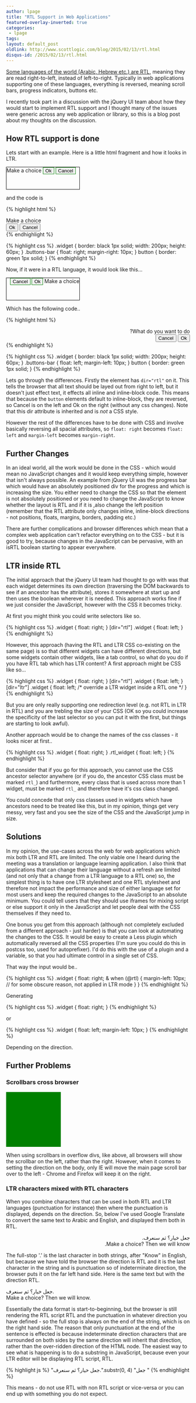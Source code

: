 ```yaml
---
author: lpage
title: "RTL Support in Web Applications"
featured-overlay-inverted: true
categories:
 - lpage
tags: 
layout: default_post
oldlink: http://www.scottlogic.com/blog/2015/02/13/rtl.html
disqus-id: /2015/02/13/rtl.html
---
```


[Some languages of the world (Arabic, Hebrew etc.) are RTL](http://en.wikipedia.org/wiki/Right-to-left), meaning they are read right-to-left, instead of left-to-right. Typically in web applications supporting one of these languages, everything is reversed, meaning scroll bars, progress indicators, buttons etc.

I recently took part in a discussion with the jQuery UI team about how they would start to implement RTL support and I thought many of the issues were generic across any web application or library, so this is a blog post about my thoughts on the discussion.

## How RTL support is done

Lets start with an example. Here is a little html fragment and how it looks in LTR.

<style type="text/css">
#example1 {
  border: black 1px solid;
  width: 200px;
  height: 60px;
}
#example1 .buttons-bar {
  float: right;
  margin-right: 10px;
}
#example1 button {
  border: green 1px solid;
}
</style>
<div id="example1" class="widget">
  <span>Make a choice</span>
  <div class="buttons-bar">
    <button>Ok</button>
    <button>Cancel</button>
  </div>
</div>

and the code is

{% highlight html %}
<div class="widget">
  <span>Make a choice</span>
  <div class="buttons-bar">
    <button>Ok</button>
    <button>Cancel</button>
  </div>
</div>
{% endhighlight %}

{% highlight css %}
.widget {
  border: black 1px solid;
  width: 200px;
  height: 60px;
}
.buttons-bar {
  float: right;
  margin-right: 10px;
}
button {
  border: green 1px solid;
}
{% endhighlight %}

Now, if it were in a RTL language, it would look like this...

<style type="text/css">
#example2 {
  border: black 1px solid;
  width: 200px;
  height: 60px;
}
#example2 .buttons-bar {
  float: left;
  margin-left: 10px;
}
#example2 button {
  border: green 1px solid;
}
</style>
<div id="example2" class="widget" dir="rtl">
  <span>Make a choice</span>
  <div class="buttons-bar">
    <button>Ok</button>
    <button>Cancel</button>
  </div>
</div>

Which has the following code..

{% highlight html %}
<div class="widget" dir="rtl">
  <span>What do you want to do?</span>
  <div class="buttons-bar">
    <button>Ok</button>
    <button>Cancel</button>
  </div>
</div>
{% endhighlight %}

{% highlight css %}
.widget {
  border: black 1px solid;
  width: 200px;
  height: 60px;
}
.buttons-bar {
  float: left;
  margin-left: 10px;
}
button {
  border: green 1px solid;
}
{% endhighlight %}

Lets go through the differences. Firstly the element has `dir="rtl"` on it. This tells the browser that all text should be layed out from right to left, but it doesn't just effect text, it effects all inline and inline-block code. This means that because the `button` elements default to inline-block, they are reversed, so Cancel is on the left and Ok on the right (without any css changes). Note that this dir attribute is inherited and is *not* a CSS style.

However the rest of the differences have to be done with CSS and involve basically reversing all spacial attributes, so `float: right` becomes `float: left` and `margin-left` becomes `margin-right`.

## Further Changes

In an ideal world, all the work would be done in the CSS - which would mean no JavaScript changes and it would keep everything simple, however that isn't always possible. An example from jQuery UI was the progress bar which would have an absolutely positioned div for the progress and which is increasing the size. You either need to change the CSS so that the element is not absolutely positioned or you need to change the JavaScript to know whether the layout is RTL and if it is ,also change the left position (remember that the RTL attribute only changes inline, inline-block directions - not positions, floats, margins, borders, padding etc.)

There are further complications and browser differences which mean that a complex web application can't refactor everything on to the CSS - but it is good to try, because changes in the JavaScript can be pervasive, with an isRTL boolean starting to appear everywhere.

## LTR inside RTL

The initial approach that the jQuery UI team had thought to go with was that each widget determines its own direction (traversing the DOM backwards to see if an ancestor has the attribute), stores it somewhere at start up and then uses the boolean wherever it is needed. This approach works fine if we just consider the JavaScript, however with the CSS it becomes tricky.

At first you might think you could write selectors like so.

{% highlight css %}
.widget {
  float: right;
}
[dir="rtl"] .widget {
  float: left;
}
{% endhighlight %}

However, this approach (having the RTL and LTR CSS co-existing on the same page) is so that different widgets can have different directions, but some widgets contain other widgets, like a tab control, so what do you do if you have RTL tab which has LTR content? A first approach might be CSS like so...

{% highlight css %}
.widget {
  float: right;
}
[dir="rtl"] .widget {
  float: left;
}
[dir="ltr"] .widget {
  float: left; /* override a LTR widget inside a RTL one */
}
{% endhighlight %}

But you are only really supporting one redirection level (e.g. not RTL in LTR in RTL) and you are trebling the size of your CSS (OK so you could increase the specificity of the last selector so you can put it with the first, but things are starting to look awful).

Another approach would be to change the names of the css classes - it looks nicer at first..

{% highlight css %}
.widget {
  float: right;
}
.rtl_widget {
  float: left;
}
{% endhighlight %}

But consider that if you go for this approach, you cannot use the CSS ancestor selector anywhere (or if you do, the ancestor CSS class must be marked `rtl_`) and furthermore, every class that is used across more than 1 widget, must be marked `rtl_` and therefore have it's css class changed.

You could concede that only css classes used in widgets which have ancestors need to be treated like this, but in my opinion, things get very messy, very fast and you see the size of the CSS and the JavaScript jump in size.

## Solutions

In my opinion, the use-cases across the web for web applications which mix both LTR and RTL are limited. The only viable one I heard during the meeting was a translation or language learning application. I also think that applications that can change their language without a refresh are limited (and not only that a change from a LTR language to a RTL one) so, the simplest thing is to have one LTR stylesheet and one RTL stylesheet and therefore not impact the performance and size of either language set for most users and keep the required changes to the JavaScript to an absolute minimum. You could tell users that they should use iframes for mixing script or else support it only in the JavaScript and let people deal with the CSS themselves if they need to.

One bonus you get from this approach (although not completely excluded from a different approach - just harder) is that you can look at automating the changes to the CSS. It would be easy to create a Less plugin which automatically reversed all the CSS properties (I'm sure you could do this in postcss too, used for autoprefixer). I'd do this with the use of a plugin and a variable, so that you had ultimate control in a single set of CSS.

That way the input would be..

{% highlight css %}
.widget {
  float: right;
  & when (@rtl) {
    margin-left: 10px; // for some obscure reason, not applied in LTR mode
  }
}
{% endhighlight %}

Generating

{% highlight css %}
.widget {
  float: right;
}
{% endhighlight %}

or

{% highlight css %}
.widget {
  float: left;
  margin-left: 10px;
}
{% endhighlight %}

Depending on the direction.

## Further Problems

### Scrollbars cross browser

<div style="width:150px; height: 150px; overflow: auto; background-color: gray;" dir="rtl">
<div style="width:300px; height: 300px; background-color: green;">
</div>
</div>

When using scrollbars in overflow divs, like above, all browsers will show the scrollbar on the left, rather than the right. However, when it comes to setting the direction on the body, only IE will move the main page scroll bar over to the left - Chrome and Firefox will keep it on the right.

### LTR characters mixed with RTL characters

When you combine characters that can be used in both RTL and LTR languages (punctuation for instance) then where the punctuation is displayed, depends on the direction. So, below I've used Google Translate to convert the same text to Arabic and English, and displayed them both in RTL.

<div dir="rtl">جعل خيار؟ ثم سنعرف.</div>
<div dir="rtl">Make a choice? Then we will know.</div>

The full-stop '.' is the last character in both strings, after "Know" in English, but because we have told the browser the direction is RTL and it is the last character in the string and is punctuation so of indeterminate direction, the browser puts it on the far left hand side. Here is the same text but with the direction RTL.

<div dir="ltr">جعل خيار؟ ثم سنعرف.</div>
<div dir="ltr">Make a choice? Then we will know.</div>

Essentially the data format is start-to-beginning, but the browser is still rendering the RTL script RTL and the punctuation in whatever direction you have defined - so the full stop is always on the end of the string, which is on the right hand side. The reason that only punctuation at the end of the sentence is effected is because indeterminate direction characters that are surrounded on both sides by the same direction will inherit that direction, rather than the over-ridden direction of the HTML node. The easiest way to see what is happening is to do a substring in JavaScript, because even your LTR editor will be displaying RTL script, RTL.

{% highlight js %}
"جعل خيار؟ ثم سنعرف.".substr(0, 4)
"جعل "
{% endhighlight %}

This means - do not use RTL with non RTL script or vice-versa or you can end up with something you do not expect.
